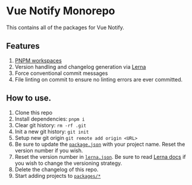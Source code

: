 # Vue Notify Monorepo

This contains all of the packages for Vue Notify.

## Features

1. [PNPM workspaces](https://pnpm.io/workspaces)
1. Version handling and changelog generation via [Lerna](https://github.com/lerna/lerna)
1. Force conventional commit messages
1. File linting on commit to ensure no linting errors are ever committed.

## How to use.

1. Clone this repo
2. Install dependencies: `pnpm i`
3. Clear git history: `rm -rf .git`
4. Init a new git history: `git init`
5. Setup new git origin `git remote add origin <URL>`
6. Be sure to update the [`package.json`](/package.json) with your project name. Reset the version number if you wish.
7. Reset the version number in [`lerna.json`](/lerna.json). Be sure to read [Lerna docs](https://lerna.js.org/docs/api-reference/configuration#version) if you wish to change the versioning strategy.
8. Delete the changelog of this repo.
9. Start adding projects to [`packages/*`](/packages)

